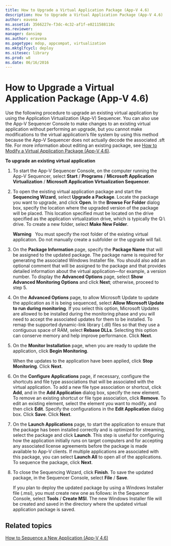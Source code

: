 ```yaml
---
title: How to Upgrade a Virtual Application Package (App-V 4.6)
description: How to Upgrade a Virtual Application Package (App-V 4.6)
author: eavena
ms.assetid: 3566227e-f3dc-4c32-af1f-e0211588118c
ms.reviewer: 
manager: dansimp
ms.author: eravena
ms.pagetype: mdop, appcompat, virtualization
ms.mktglfcycl: deploy
ms.sitesec: library
ms.prod: w8
ms.date: 06/16/2016
---
```



# How to Upgrade a Virtual Application Package (App-V 4.6)


Use the following procedure to upgrade an existing virtual application by using the Application Virtualization (App-V) Sequencer. You can also use the App-V Sequencer Console to make changes to an existing virtual application without performing an upgrade, but you cannot make modifications to the virtual application’s file system by using this method because the App-V Sequencer does not actually decode the associated .sft file. For more information about editing an existing package, see [How to Modify a Virtual Application Package (App-V 4.6)](how-to-modify-a-virtual-application-package--app-v-46-.md).

**To upgrade an existing virtual application**

1.  To start the App-V Sequencer Console, on the computer running the App-V Sequencer, select **Start** / **Programs** / **Microsoft Application Virtualization** / **Microsoft Application Virtualization Sequencer**.

2.  To open the existing virtual application package and start the **Sequencing Wizard**, select **Upgrade a Package**. Locate the package you want to upgrade, and click **Open**. In the **Browse For Folder** dialog box, specify the location where the upgraded version of the package will be placed. This location specified must be located on the drive specified as the application virtualization drive, which is typically the Q:\\ drive. To create a new folder, select **Make New Folder**.

    **Warning**  
    You must specify the root folder of the existing virtual application. Do not manually create a subfolder or the upgrade will fail.

     

3.  On the **Package Information** page, specify the **Package Name** that will be assigned to the updated package. The package name is required for generating the associated Windows Installer file. You should also add an optional comment that will be assigned to the package and that provides detailed information about the virtual application—for example, a version number. To display the **Advanced Options** page, select **Show Advanced Monitoring Options** and click **Next**; otherwise, proceed to step 5.

4.  On the **Advanced Options** page, to allow Microsoft Update to update the application as it is being sequenced, select **Allow Microsoft Update to run during monitoring**. If you select this option, Microsoft Updates are allowed to be installed during the monitoring phase and you will need to accept the associated updates for them to be installed. To remap the supported dynamic-link library (.dll) files so that they use a contiguous space of RAM, select **Rebase DLLs**. Selecting this option can conserve memory and help improve performance. Click **Next**.

5.  On the **Monitor Installation** page, when you are ready to update the application, click **Begin Monitoring**.

    When the updates to the application have been applied, click **Stop Monitoring**. Click **Next**.

6.  On the **Configure Applications** page, if necessary, configure the shortcuts and file type associations that will be associated with the virtual application. To add a new file type association or shortcut, click **Add**, and in the **Add Application** dialog box, specify the new element. To remove an existing shortcut or file type association, click **Remove**. To edit an existing element, select the element you want to modify, and then click **Edit**. Specify the configurations in the **Edit Application** dialog box. Click **Save**. Click **Next**.

7.  On the **Launch Applications** page, to start the application to ensure that the package has been installed correctly and is optimized for streaming, select the package and click **Launch**. This step is useful for configuring how the application initially runs on target computers and for accepting any associated license agreements before the package is made available to App-V clients. If multiple applications are associated with this package, you can select **Launch All** to open all of the applications. To sequence the package, click **Next**.

8.  To close the Sequencing Wizard, click **Finish**. To save the updated package, in the Sequencer Console, select **File** / **Save**.

    If you plan to deploy the updated package by using a Windows Installer file (.msi), you must create new one as follows: in the Sequencer Console, select **Tools** / **Create MSI**. The new Windows Installer file will be created and saved in the directory where the updated virtual application package is saved.

## Related topics


[How to Sequence a New Application (App-V 4.6)](how-to-sequence-a-new-application--app-v-46-.md)

 

 





